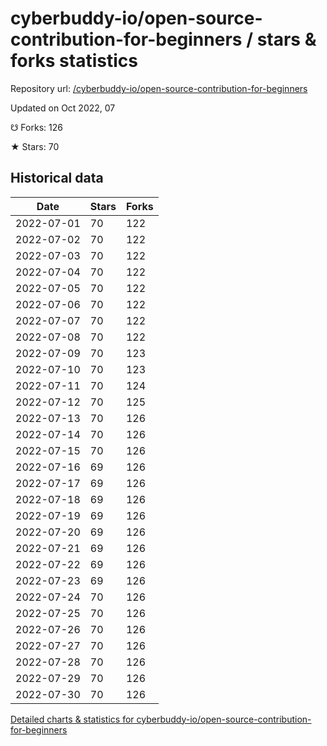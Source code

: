 # cyberbuddy-io/open-source-contribution-for-beginners / stars & forks statistics

Repository url: [/cyberbuddy-io/open-source-contribution-for-beginners](https://github.com/cyberbuddy-io/open-source-contribution-for-beginners)

Updated on Oct 2022, 07

☋ Forks: 126

★ Stars: 70

## Historical data
| Date | Stars | Forks |
|------|-------|-------|
| 2022-07-01 | 70 | 122 | 
| 2022-07-02 | 70 | 122 | 
| 2022-07-03 | 70 | 122 | 
| 2022-07-04 | 70 | 122 | 
| 2022-07-05 | 70 | 122 | 
| 2022-07-06 | 70 | 122 | 
| 2022-07-07 | 70 | 122 | 
| 2022-07-08 | 70 | 122 | 
| 2022-07-09 | 70 | 123 | 
| 2022-07-10 | 70 | 123 | 
| 2022-07-11 | 70 | 124 | 
| 2022-07-12 | 70 | 125 | 
| 2022-07-13 | 70 | 126 | 
| 2022-07-14 | 70 | 126 | 
| 2022-07-15 | 70 | 126 | 
| 2022-07-16 | 69 | 126 | 
| 2022-07-17 | 69 | 126 | 
| 2022-07-18 | 69 | 126 | 
| 2022-07-19 | 69 | 126 | 
| 2022-07-20 | 69 | 126 | 
| 2022-07-21 | 69 | 126 | 
| 2022-07-22 | 69 | 126 | 
| 2022-07-23 | 69 | 126 | 
| 2022-07-24 | 70 | 126 | 
| 2022-07-25 | 70 | 126 | 
| 2022-07-26 | 70 | 126 | 
| 2022-07-27 | 70 | 126 | 
| 2022-07-28 | 70 | 126 | 
| 2022-07-29 | 70 | 126 | 
| 2022-07-30 | 70 | 126 | 


[Detailed charts & statistics for cyberbuddy-io/open-source-contribution-for-beginners](https://reviewgithub.com/rep/cyberbuddy-io/open-source-contribution-for-beginners)
